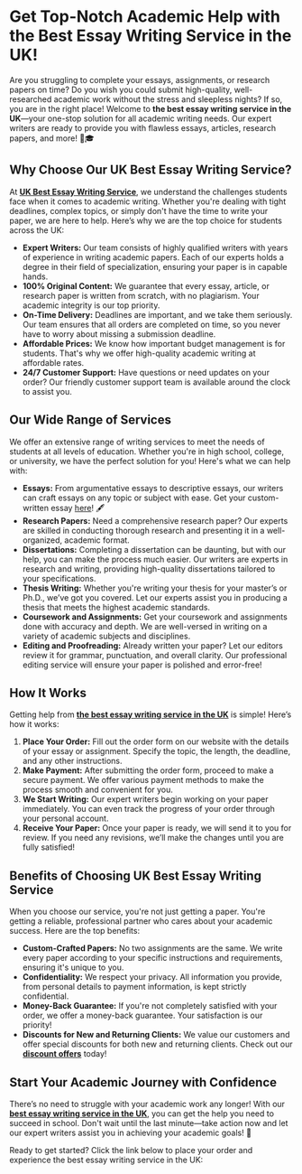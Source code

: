 <h1>Get Top-Notch Academic Help with the Best Essay Writing Service in the UK!</h1>

<p>Are you struggling to complete your essays, assignments, or research papers on time? Do you wish you could submit high-quality, well-researched academic work without the stress and sleepless nights? If so, you are in the right place! Welcome to <strong>the best essay writing service in the UK</strong>—your one-stop solution for all academic writing needs. Our expert writers are ready to provide you with flawless essays, articles, research papers, and more! 📝🎓</p>

<h2>Why Choose Our UK Best Essay Writing Service?</h2>

<p>At <a href="https://tinyurl.com/topessay?keyword=uk+best+essay+writing+service" target="_blank"><strong>UK Best Essay Writing Service</strong></a>, we understand the challenges students face when it comes to academic writing. Whether you're dealing with tight deadlines, complex topics, or simply don't have the time to write your paper, we are here to help. Here’s why we are the top choice for students across the UK:</p>

<ul>
  <li><strong>Expert Writers:</strong> Our team consists of highly qualified writers with years of experience in writing academic papers. Each of our experts holds a degree in their field of specialization, ensuring your paper is in capable hands.</li>
  <li><strong>100% Original Content:</strong> We guarantee that every essay, article, or research paper is written from scratch, with no plagiarism. Your academic integrity is our top priority.</li>
  <li><strong>On-Time Delivery:</strong> Deadlines are important, and we take them seriously. Our team ensures that all orders are completed on time, so you never have to worry about missing a submission deadline.</li>
  <li><strong>Affordable Prices:</strong> We know how important budget management is for students. That's why we offer high-quality academic writing at affordable rates.</li>
  <li><strong>24/7 Customer Support:</strong> Have questions or need updates on your order? Our friendly customer support team is available around the clock to assist you.</li>
</ul>

<h2>Our Wide Range of Services</h2>

<p>We offer an extensive range of writing services to meet the needs of students at all levels of education. Whether you're in high school, college, or university, we have the perfect solution for you! Here's what we can help with:</p>

<ul>
  <li><strong>Essays:</strong> From argumentative essays to descriptive essays, our writers can craft essays on any topic or subject with ease. Get your custom-written essay <a href="https://tinyurl.com/topessay?keyword=uk+best+essay+writing+service" target="_blank">here</a>! 🖋️</li>
  <li><strong>Research Papers:</strong> Need a comprehensive research paper? Our experts are skilled in conducting thorough research and presenting it in a well-organized, academic format.</li>
  <li><strong>Dissertations:</strong> Completing a dissertation can be daunting, but with our help, you can make the process much easier. Our writers are experts in research and writing, providing high-quality dissertations tailored to your specifications.</li>
  <li><strong>Thesis Writing:</strong> Whether you're writing your thesis for your master’s or Ph.D., we’ve got you covered. Let our experts assist you in producing a thesis that meets the highest academic standards.</li>
  <li><strong>Coursework and Assignments:</strong> Get your coursework and assignments done with accuracy and depth. We are well-versed in writing on a variety of academic subjects and disciplines.</li>
  <li><strong>Editing and Proofreading:</strong> Already written your paper? Let our editors review it for grammar, punctuation, and overall clarity. Our professional editing service will ensure your paper is polished and error-free!</li>
</ul>

<h2>How It Works</h2>

<p>Getting help from <a href="https://tinyurl.com/topessay?keyword=uk+best+essay+writing+service" target="_blank"><strong>the best essay writing service in the UK</strong></a> is simple! Here’s how it works:</p>

<ol>
  <li><strong>Place Your Order:</strong> Fill out the order form on our website with the details of your essay or assignment. Specify the topic, the length, the deadline, and any other instructions.</li>
  <li><strong>Make Payment:</strong> After submitting the order form, proceed to make a secure payment. We offer various payment methods to make the process smooth and convenient for you.</li>
  <li><strong>We Start Writing:</strong> Our expert writers begin working on your paper immediately. You can even track the progress of your order through your personal account.</li>
  <li><strong>Receive Your Paper:</strong> Once your paper is ready, we will send it to you for review. If you need any revisions, we’ll make the changes until you are fully satisfied!</li>
</ol>

<h2>Benefits of Choosing UK Best Essay Writing Service</h2>

<p>When you choose our service, you're not just getting a paper. You're getting a reliable, professional partner who cares about your academic success. Here are the top benefits:</p>

<ul>
  <li><strong>Custom-Crafted Papers:</strong> No two assignments are the same. We write every paper according to your specific instructions and requirements, ensuring it's unique to you.</li>
  <li><strong>Confidentiality:</strong> We respect your privacy. All information you provide, from personal details to payment information, is kept strictly confidential.</li>
  <li><strong>Money-Back Guarantee:</strong> If you're not completely satisfied with your order, we offer a money-back guarantee. Your satisfaction is our priority!</li>
  <li><strong>Discounts for New and Returning Clients:</strong> We value our customers and offer special discounts for both new and returning clients. Check out our <a href="https://tinyurl.com/topessay?keyword=uk+best+essay+writing+service" target="_blank"><strong>discount offers</strong></a> today!</li>
</ul>

<h2>Start Your Academic Journey with Confidence</h2>

<p>There’s no need to struggle with your academic work any longer! With our <a href="https://tinyurl.com/topessay?keyword=uk+best+essay+writing+service" target="_blank"><strong>best essay writing service in the UK</strong></a>, you can get the help you need to succeed in school. Don't wait until the last minute—take action now and let our expert writers assist you in achieving your academic goals! 🌟</p>

<p>Ready to get started? Click the link below to place your order and experience the best essay writing service in the UK:</p>

<p><a href="https://tinyurl.com/topessay?keyword=uk+best+essay+writing+service" target="_bla
Top UK Best Essay Writing Service - High-Quality, Fast &amp; Affordable
